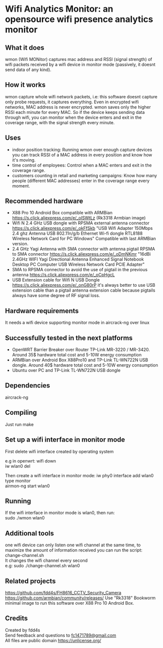 # Wifi Analytics Monitor: an opensource wifi presence analytics monitor

## What it does

wmon (Wifi MONitor) captures mac address and RSSI (signal strength) of wifi packets received by a wifi device in monitor mode (passively, it doesnt send data of any kind).

## How it works

wmon capture whole wifi network packets, i.e: this software doesnt capture only probe requests, it captures everything. Even in encrypted wifi networks, MAC address is never encrypted. wmon saves only the higher RSSI each minute for every MAC. So if the device keeps sending data through wifi, you can monitor when the device enters and exit in the coverage range, with the signal strength every minute.

## Uses

- indoor position tracking: Running wmon over enough capture devices you can track RSSI of a MAC address in every position and know how it's moving.  
- time control of employees: Control when a MAC enters and exit in the coverage range.  
- customers counting in retail and marketing campaigns: Know how many people (different MAC addresses) enter in the coverage range every moment.

## Recommended hardware

- X88 Pro 10 Android Box compatible with ARMBian https://s.click.aliexpress.com/e/_olSWtLz (Rk3318 Armbian image)  
- Wifi N 2.4 GHz USB dongle with RPSMA external antenna connector https://s.click.aliexpress.com/e/_okFfSkb "USB Wifi Adapter 150Mbps 2.4 ghz Antenna USB 802.11n/g/b Ethernet Wi-fi dongle RTL8188 Wireless Network Card for PC Windows" Compatible with last ARMBian version.  
- 2.4 GHz Yagi Antenna with SMA connector with antenna pigtail RPSMA to SMA connector https://s.click.aliexpress.com/e/_oDmNKmr "16dBi 2.4GHz WIFI Yagi Directional Antenna Enhanced Signal Notebook Desktop PC Computer USB Wireless Network Card PCIE Adapter"  
- SMA to RPSMA connector to avoid the use of pigtail in the previous antenna https://s.click.aliexpress.com/e/_oCpHgcL  
- USB Extension cable for Wifi N USB Dongle https://s.click.aliexpress.com/e/_onG80rP it's always better to use USB extension cable than a pigtail antenna extension cable because pigtails always have some degree of RF signal loss.  

## Hardware requirements

It needs a wifi device supporting monitor mode in aircrack-ng over linux

## Successfully tested in the next platforms

- OpenWRT Barrier Breaker over Router TP-Link MR-3220 / MR-3420. Around 35$ hardware total cost and 5-10W energy consumption  
- ARMBian over Android Box X88Pro10 and TP-Link TL-WN722N USB dongle. Around 40$ hardware total cost and 5-10W energy consumption  
- Ubuntu over PC and TP-Link TL-WN722N USB dongle  

## Dependencies

aircrack-ng

## Compiling

Just run make

## Set up a wifi interface in monitor mode

First delete wifi interface created by operating system

e.g in openwrt: 
	wifi down  
	iw wlan0 del

Then create a wifi interface in monitor mode:
	iw phy0 interface add wlan0 type monitor  
	airmon-ng start wlan0

## Running

If the wifi interface in monitor mode is wlan0, then run:  
sudo ./wmon wlan0  

## Additional tools

one wifi device can only listen one wifi channel at the same time, to maximize the amount of information received you can run the script: change-channel.sh  
It changes the wifi channel every second  
e.g: sudo ./change-channel.sh wlan0

## Related projects

https://github.com/fdd4s/FH8616_CCTV_Security_Camera  
https://github.com/armbian/community/releases/ Use "Rk3318" Bookworm minimal image to run this software over X88 Pro 10 Android Box.  

## Credits

Created by fdd4s  
Send feedback and questions to fc1471789@gmail.com  
All files are public domain https://unlicense.org/
